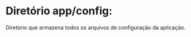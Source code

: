 Diretório app/config:
=====================
Diretório que armazena todos os arquivos de configuração da aplicação.